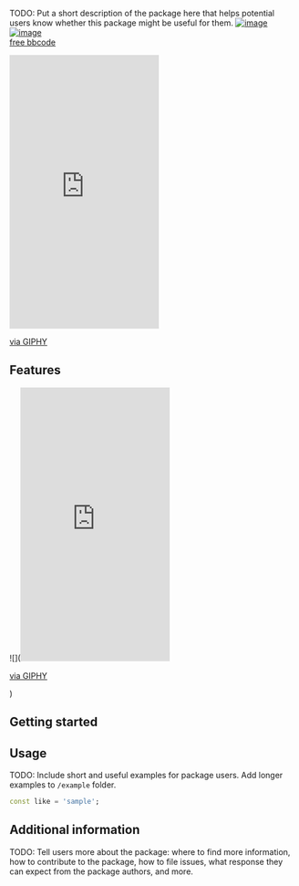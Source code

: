 <!--
This README describes the package. If you publish this package to pub.dev,
this README's contents appear on the landing page for your package.

For information about how to write a good package README, see the guide for
[writing package pages](https://dart.dev/guides/libraries/writing-package-pages).

For general information about developing packages, see the Dart guide for
[creating packages](https://dart.dev/guides/libraries/create-library-packages)
and the Flutter guide for
[developing packages and plugins](https://flutter.dev/developing-packages).
-->

TODO: Put a short description of the package here that helps potential users
know whether this package might be useful for them.
<a href="https://ibb.co/kMbjYyK"><img src="https://i.ibb.co/PtXKBYx/image.png" alt="image" border="0"></a>
<a href="https://ibb.co/R4F4w90"><img src="https://i.ibb.co/jZNZXTM/image.png" alt="image" border="0"></a><br /><a target='_blank' href='https://imgbb.com/'>free bbcode</a><br />

<iframe src="https://giphy.com/embed/JEg2wCyYSA4feiswbK" width="262" height="480" frameBorder="0" class="giphy-embed" allowFullScreen></iframe><p><a href="https://giphy.com/gifs/JEg2wCyYSA4feiswbK">via GIPHY</a></p>

## Features

![](<iframe src="https://giphy.com/embed/JEg2wCyYSA4feiswbK" width="262" height="480" frameBorder="0" class="giphy-embed" allowFullScreen></iframe><p><a href="https://giphy.com/gifs/JEg2wCyYSA4feiswbK">via GIPHY</a></p>)

## Getting started



## Usage

TODO: Include short and useful examples for package users. Add longer examples
to `/example` folder.

```dart
const like = 'sample';
```

## Additional information

TODO: Tell users more about the package: where to find more information, how to
contribute to the package, how to file issues, what response they can expect
from the package authors, and more.

